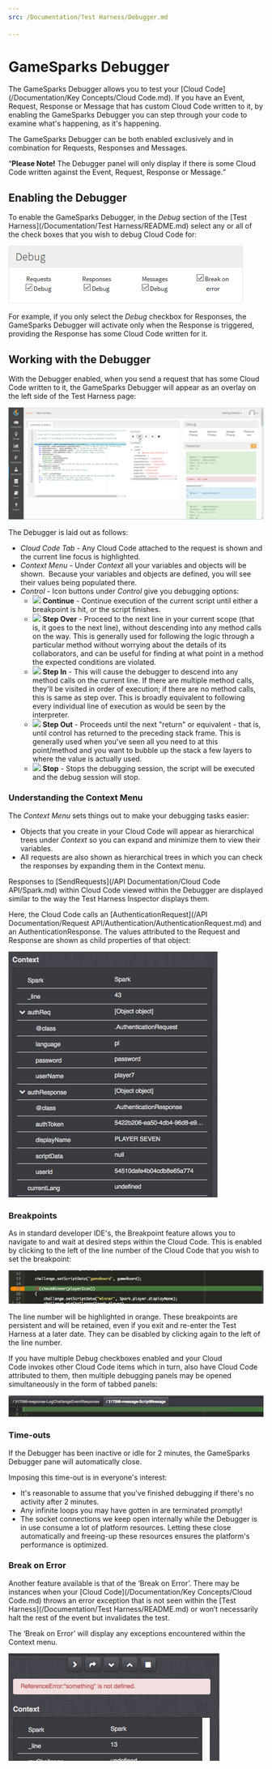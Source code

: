 ```yaml
---
src: /Documentation/Test Harness/Debugger.md

---
```


# GameSparks Debugger

The GameSparks Debugger allows you to test your [Cloud Code](/Documentation/Key Concepts/Cloud Code.md). If you have an Event, Request, Response or Message that has custom Cloud Code written to it, by enabling the GameSparks Debugger you can step through your code to examine what's happening, as it's happening.

The GameSparks Debugger can be both enabled exclusively and in combination for Requests, Responses and Messages.

<q>**Please Note!** The Debugger panel will only display if there is some Cloud Code written against the Event, Request, Response or Message.</q>

## Enabling the Debugger

To enable the GameSparks Debugger, in the *Debug* section of the [Test Harness](/Documentation/Test Harness/README.md) select any or all of the check boxes that you wish to debug Cloud Code for:

![](img/GSDebugger/12.png)

For example, if you only select the *Debug* checkbox for Responses, the GameSparks Debugger will activate only when the Response is triggered, providing the Response has some Cloud Code written for it.

## Working with the Debugger

With the Debugger enabled, when you send a request that has some Cloud Code written to it, the GameSparks Debugger will appear as an overlay on the left side of the Test Harness page:

![](img/GSDebugger/13.png)

The Debugger is laid out as follows:
* *Cloud Code Tab* \- Any Cloud Code attached to the request is shown and the current line focus is highlighted.
* *Context Menu* \- Under *Context* all your variables and objects will be shown.  Because your variables and objects are defined, you will see their values being populated there.
* *Control* \- Icon buttons under *Control* give you debugging options:
  * ![](/img/icons/DBcontinueicon.png) **Continue** \- Continue execution of the current script until either a breakpoint is hit, or the script finishes.
  * ![](/img/icons/DBstepovericon.png) **Step Over** \- Proceed to the next line in your current scope (that is, it goes to the next line), without descending into any method calls on the way. This is generally used for following the logic through a particular method without worrying about the details of its collaborators, and can be useful for finding at what point in a method the expected conditions are violated.
  * ![](/img/icons/DBstepinicon.png) **Step In** \- This will cause the debugger to descend into any method calls on the current line. If there are multiple method calls, they'll be visited in order of execution; if there are no method calls, this is same as step over. This is broadly equivalent to following every individual line of execution as would be seen by the interpreter.
  * ![](/img/icons/DBstepouticon.png) **Step Out** \- Proceeds until the next "return" or equivalent - that is, until control has returned to the preceding stack frame. This is generally used when you've seen all you need to at this point/method and you want to bubble up the stack a few layers to where the value is actually used.
  * ![](/img/icons/DBstopicon.png) **Stop** \- Stops the debugging session, the script will be executed and the debug session will stop.

### Understanding the Context Menu

The *Context Menu* sets things out to make your debugging tasks easier:
* Objects that you create in your Cloud Code will appear as hierarchical trees under *Context* so you can expand and minimize them to view their variables.
* All requests are also shown as hierarchical trees in which you can check the responses by expanding them in the Context menu.

Responses to [SendRequests](/API Documentation/Cloud Code API/Spark.md) within Cloud Code viewed within the Debugger are displayed similar to the way the Test Harness Inspector displays them.

Here, the Cloud Code calls an [AuthenticationRequest](/API Documentation/Request API/Authentication/AuthenticationRequest.md) and an AuthenticationResponse. The values attributed to the Request and Response are shown as child properties of that object:

![](img/GSDebugger/8.png)

### Breakpoints

As in standard developer IDE's, the Breakpoint feature allows you to navigate to and wait at desired steps within the Cloud Code. This is enabled by clicking to the left of the line number of the Cloud Code that you wish to set the breakpoint:

![](img/GSDebugger/9.png)

The line number will be highlighted in orange. These breakpoints are persistent and will be retained, even if you exit and re-enter the Test Harness at a later date. They can be disabled by clicking again to the left of the line number.

If you have multiple Debug checkboxes enabled and your Cloud Code invokes other Cloud Code items which in turn, also have Cloud Code attributed to them, then multiple debugging panels may be opened simultaneously in the form of tabbed panels:

![](img/GSDebugger/10.png)

### Time-outs

If the Debugger has been inactive or idle for 2 minutes, the GameSparks Debugger pane will automatically close.

Imposing this time-out is in everyone's interest:
* It's reasonable to assume that you've finished debugging if there's no activity after 2 minutes.
* Any infinite loops you may have gotten in are terminated promptly!
* The socket connections we keep open internally while the Debugger is in use consume a lot of platform resources. Letting these close automatically and freeing-up these resources ensures the platform's performance is optimized.


### Break on Error

Another feature available is that of the ‘Break on Error’. There may be instances when your [Cloud Code](/Documentation/Key Concepts/Cloud Code.md) throws an error exception that is not seen within the [Test Harness](/Documentation/Test Harness/README.md) or won’t necessarily halt the rest of the event but invalidates the test.

The ‘Break on Error’ will display any exceptions encountered within the Context menu.

![](img/GSDebugger/11.png)
